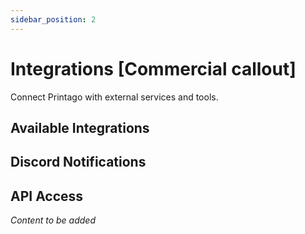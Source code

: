 ```yaml
---
sidebar_position: 2
---
```


# Integrations [Commercial callout]

Connect Printago with external services and tools.

## Available Integrations

## Discord Notifications

## API Access

*Content to be added*
